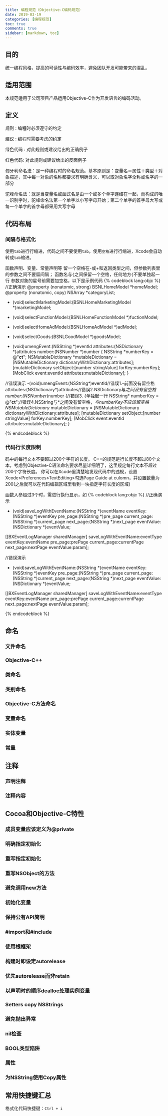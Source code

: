 ```yaml
---
title: 编程规范（Objective-C编码规范）
date: 2019-03-19
categories: [编程规范]
toc: true
comments: true
sidebar: [markdown, toc]
---
```


## 目的  

统一编程风格，提高的可读性与编码效率，避免团队开发可能带来的混乱。

## 适用范围

本规范适用于公司项目产品运用Objective-C作为开发语言的编码活动。

## 定义
规则 : 编程时必须遵守的约定 

建议 : 编程时需要考虑的约定 

绿色代码 : 对此规则或建议给出的正确例子 

红色代码: 对此规则或建议给出的反面例子 

匈牙利命名法：是一种编程时的命名规范。基本原则是：变量名＝属性＋类型＋对象描述，其中每一对象的名称都要求有明确含义，可以取对象名字全称或名字的一部分 

驼峰命名法：就是当变量名或函式名是由一个或多个单字连结在一起，而构成的唯一识别字时，驼峰命名法第一个单字以小写字母开始；第二个单字的首字母大写或每一个单字的首字母都采用大写字母 

## 代码布局
### 间隔与格式化
使用`tab`进行行缩进，代码之间不要使用`tab`。使用`空格`进行行缩进，Xcode会自动转成`tab`缩进。

函数声明、变量、常量声明等
留一个空格在-或+和返回类型之间，但参数列表里的参数之间不要留间隔；
函数名与`{`之间保留一个空格，任何地方`{`不要单独起一行
参数对象的星号前需要加空格，以下是示例代码
{% codeblock lang:objc %}
//正确演示
@property (nonatomic, strong) BSNLHomeModel *homeModel;
@property (nonatomic, copy)  NSArray *categoryList;

- (void)selectMarketingModel:(BSNLHomeMarketingModel *)marketingModel;
- (void)selectFunctionModel:(BSNLHomeFunctionModel *)fuctionModel;
- (void)selectHomeAdModel:(BSNLHomeAdModel *)adModel;
- (void)selectGoods:(BSNLGoodModel *)goodsModel;

- (void)umengEvent:(NSString *)eventId
        attributes:(NSDictionary *)attributes
            number:(NSNumber *)number {
    NSString *numberKey = @"__ct__";
    NSMutableDictionary *mutableDictionary = [NSMutableDictionary dictionaryWithDictionary:attributes];
    [mutableDictionary setObject:[number stringValue] forKey:numberKey];
    [MobClick event:eventId attributes:mutableDictionary];
}

//错误演示
-(void)umengEvent:(NSString*)eventId//错误1.-前面没有留空格
        attributes:(NSDictionary*)attributes//错误2.NSDictionary与*之间没有留空格
            number:(NSNumber*)number 
{//错误3. {单独起一行
    NSString* numberKey = @"__ct__";//错误4.NSString与*之间没有留空格，*与numberKey不应该留空格
    NSMutableDictionary* mutableDictionary = [NSMutableDictionary dictionaryWithDictionary:attributes];
    [mutableDictionary setObject:[number stringValue] forKey:numberKey];
    [MobClick event:eventId attributes:mutableDictionary];
}

{% endcodeblock %}



### 代码行长度限制
码中的每行文本不要超过200个字符的长度。
C++的规范是行长度不超过80个文本，考虑到Objective-C语法命名要求尽量详细明了，这里规定每行文本不超过200个字符长度。
你可以在Xcode里清楚地发现代码中的违规，设置Xcode>Preferences>TextEditing>勾选Page Guide at culomn，并设置数量为200(之后就可以在代码编辑区域里看到一块指定字符长度的区域)

函数入参超过3个时，需进行换行显示，如
{% codeblock lang:objc %}
//正确演示
- (void)saveLogWithEventName:(NSString *)eventName
                    eventKey:(NSString *)eventKey
                    pre_page:(NSString *)pre_page
                current_page:(NSString *)current_page
                   next_page:(NSString *)next_page
                  eventValue:(NSDictionary *)eventValue;

[[BXEventLogManager sharedManager] saveLogWithEventName:eventType
                                               eventKey:eventName
                                               pre_page:prePage
                                           current_page:currentPage
                                              next_page:nextPage
                                             eventValue:param];

//错误演示
- (void)saveLogWithEventName:(NSString *)eventName eventKey:(NSString *)eventKey pre_page:(NSString *)pre_page current_page:(NSString *)current_page next_page:(NSString *)next_page eventValue:(NSDictionary *)eventValue;

[[BXEventLogManager sharedManager] saveLogWithEventName:eventType eventKey:eventName pre_page:prePage current_page:currentPage next_page:nextPage eventValue:param];

{% endcodeblock %}

## 命名
### 文件命名
### Objective-C++
### 类命名
### 类别命名
### Objective-C方法命名
### 变量命名
### 实体变量
### 常量
## 注释
### 声明注释
### 注释内容
## Cocoa和Objective-C特性
### 成员变量应该定义为@private
### 明确指定初始化
### 重写指定初始化
### 重写NSObject的方法
### 避免调用new方法
### 初始化变量
### 保持公有API简明
### #import和#include
### 使用根框架
### 构建时即设定autorelease
### 优先autorelease而非retain
### 以声明时的顺序dealloc处理实例变量
### Setters copy NSStrings
### 避免抛出异常
### nil检查
### BOOL类型陷阱
### 属性
### 为NSString使用Copy属性

## 常用快捷键汇总
格式化代码快捷键：`Ctrl + i`





